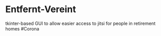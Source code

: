# Entfernt-Vereint
tkinter-based GUI to allow easier access to jitsi for people in retirement homes #Corona
